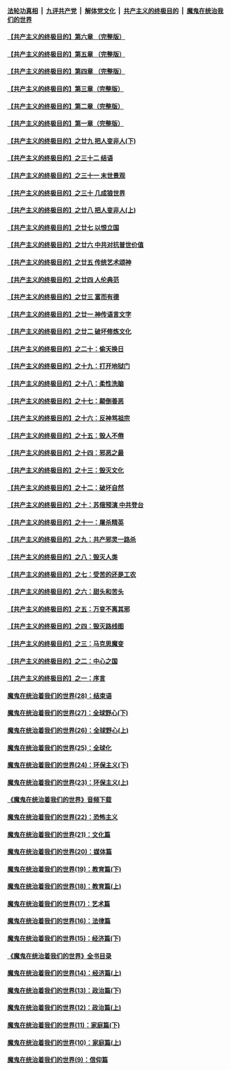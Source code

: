 ####  [法轮功真相](../../../../basic/blob/master/README.md?t=09060039) &nbsp;|&nbsp; [九评共产党](../../../../9ping.md/blob/master/README.md?t=09060039) &nbsp;|&nbsp; [解体党文化](../../../../jtdwh.md/blob/master/README.md?t=09060039)  &nbsp;|&nbsp; [共产主义的终极目的](../../../../gczydzjmd.md/blob/master/README.md?t=09060039) &nbsp;|&nbsp; [魔鬼在统治我们的世界](../../../../mgztzwmdsj.md/blob/master/README.md?t=09060039) 

#### [【共产主义的终极目的】第六章 （完整版）](../pages/nsc422/n11428913.md?t=09060039) 

#### [【共产主义的终极目的】第五章 （完整版）](../pages/nsc422/n11428912.md?t=09060039) 

#### [【共产主义的终极目的】第四章 （完整版）](../pages/nsc422/n11428907.md?t=09060039) 

#### [【共产主义的终极目的】第三章（完整版）](../pages/nsc422/n11428848.md?t=09060039) 

#### [【共产主义的终极目的】第二章（完整版）](../pages/nsc422/n11428831.md?t=09060039) 

#### [【共产主义的终极目的】第一章（完整版）](../pages/nsc422/n11417651.md?t=09060039) 

#### [【共产主义的终极目的】之廿九 把人变非人(下)](../pages/nsc422/n11344140.md?t=09060039) 

#### [【共产主义的终极目的】之三十二 结语](../pages/nsc422/n11360535.md?t=09060039) 

#### [【共产主义的终极目的】之三十一 末世景观](../pages/nsc422/n11351129.md?t=09060039) 

#### [【共产主义的终极目的】之三十 几成狼世界](../pages/nsc422/n11348280.md?t=09060039) 

#### [【共产主义的终极目的】之廿八 把人变非人(上)](../pages/nsc422/n11340492.md?t=09060039) 

#### [【共产主义的终极目的】之廿七 以恨立国](../pages/nsc422/n11336944.md?t=09060039) 

#### [【共产主义的终极目的】之廿六 中共对抗普世价值](../pages/nsc422/n11324785.md?t=09060039) 

#### [【共产主义的终极目的】之廿五 传统艺术颂神](../pages/nsc422/n11296396.md?t=09060039) 

#### [【共产主义的终极目的】之廿四 人伦典范](../pages/nsc422/n11296397.md?t=09060039) 

#### [【共产主义的终极目的】之廿三 富而有德](../pages/nsc422/n11283598.md?t=09060039) 

#### [【共产主义的终极目的】之廿一 神传语言文字](../pages/nsc422/n11263265.md?t=09060039) 

#### [【共产主义的终极目的】之廿二 破坏修炼文化](../pages/nsc422/n11245728.md?t=09060039) 

#### [【共产主义的终极目的】之二十：偷天换日](../pages/nsc422/n11238846.md?t=09060039) 

#### [【共产主义的终极目的】之十九：打开地狱门](../pages/nsc422/n11206376.md?t=09060039) 

#### [【共产主义的终极目的】之十八：柔性洗脑](../pages/nsc422/n11199994.md?t=09060039) 

#### [【共产主义的终极目的】之十七：颠倒善恶](../pages/nsc422/n11179782.md?t=09060039) 

#### [【共产主义的终极目的】之十六：反神骂祖宗](../pages/nsc422/n11166798.md?t=09060039) 

#### [【共产主义的终极目的】之十五：毁人不倦](../pages/nsc422/n11166792.md?t=09060039) 

#### [【共产主义的终极目的】之十四：邪恶之最](../pages/nsc422/n11150249.md?t=09060039) 

#### [【共产主义的终极目的】之十三：毁灭文化](../pages/nsc422/n11135227.md?t=09060039) 

#### [【共产主义的终极目的】之十二：破坏自然](../pages/nsc422/n11135214.md?t=09060039) 

#### [【共产主义的终极目的】之十：苏俄预演 中共登台](../pages/nsc422/n11118424.md?t=09060039) 

#### [【共产主义的终极目的】之十一：屠杀精英](../pages/nsc422/n11118442.md?t=09060039) 

#### [【共产主义的终极目的】之九：共产邪灵一路杀](../pages/nsc422/n11114139.md?t=09060039) 

#### [【共产主义的终极目的】之八：毁灭人类](../pages/nsc422/n11108503.md?t=09060039) 

#### [【共产主义的终极目的】之七：受苦的还是工农](../pages/nsc422/n11101809.md?t=09060039) 

#### [【共产主义的终极目的】之六：甜头和苦头](../pages/nsc422/n11096971.md?t=09060039) 

#### [【共产主义的终极目的】之五：万变不离其邪](../pages/nsc422/n11091285.md?t=09060039) 

#### [【共产主义的终极目的】之四：毁灭路线图](../pages/nsc422/n11086284.md?t=09060039) 

#### [【共产主义的终极目的】之三：马克思魔变](../pages/nsc422/n11061941.md?t=09060039) 

#### [【共产主义的终极目的】之二：中心之国](../pages/nsc422/n11047728.md?t=09060039) 

#### [【共产主义的终极目的】之一：序言](../pages/nsc422/n11086077.md?t=09060039) 

#### [魔鬼在统治着我们的世界(28)：结束语](../pages/nsc422/n10936246.md?t=09060039) 

#### [魔鬼在统治着我们的世界(27)：全球野心(下)](../pages/nsc422/n10928319.md?t=09060039) 

#### [魔鬼在统治着我们的世界(26)：全球野心(上)](../pages/nsc422/n10900318.md?t=09060039) 

#### [魔鬼在统治着我们的世界(25)：全球化](../pages/nsc422/n10788205.md?t=09060039) 

#### [魔鬼在统治着我们的世界(24)：环保主义(下)](../pages/nsc422/n10695307.md?t=09060039) 

#### [魔鬼在统治着我们的世界(23)：环保主义(上)](../pages/nsc422/n10688613.md?t=09060039) 

#### [《魔鬼在统治着我们的世界》音频下载](../pages/nsc422/n10635553.md?t=09060039) 

#### [魔鬼在统治着我们的世界(22)：恐怖主义](../pages/nsc422/n10614727.md?t=09060039) 

#### [魔鬼在统治着我们的世界(21)：文化篇](../pages/nsc422/n10597706.md?t=09060039) 

#### [魔鬼在统治着我们的世界(20)：媒体篇](../pages/nsc422/n10586579.md?t=09060039) 

#### [魔鬼在统治着我们的世界(19)：教育篇(下)](../pages/nsc422/n10564808.md?t=09060039) 

#### [魔鬼在统治着我们的世界(18)：教育篇(上)](../pages/nsc422/n10526970.md?t=09060039) 

#### [魔鬼在统治着我们的世界(17)：艺术篇](../pages/nsc422/n10499093.md?t=09060039) 

#### [魔鬼在统治着我们的世界(16)：法律篇](../pages/nsc422/n10485969.md?t=09060039) 

#### [魔鬼在统治着我们的世界(15)：经济篇(下)](../pages/nsc422/n10469975.md?t=09060039) 

#### [《魔鬼在统治着我们的世界》全书目录](../pages/nsc422/n10464261.md?t=09060039) 

#### [魔鬼在统治着我们的世界(14)：经济篇(上)](../pages/nsc422/n10457370.md?t=09060039) 

#### [魔鬼在统治着我们的世界(13)：政治篇(下)](../pages/nsc422/n10448270.md?t=09060039) 

#### [魔鬼在统治着我们的世界(12)：政治篇(上)](../pages/nsc422/n10444576.md?t=09060039) 

#### [魔鬼在统治着我们的世界(11)：家庭篇(下)](../pages/nsc422/n10440961.md?t=09060039) 

#### [魔鬼在统治着我们的世界(10)：家庭篇(上)](../pages/nsc422/n10435448.md?t=09060039) 

#### [魔鬼在统治着我们的世界(9)：信仰篇](../pages/nsc422/n10432159.md?t=09060039) 

